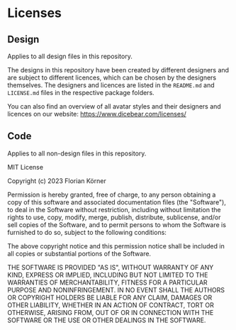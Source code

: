 # Licenses

## Design

Applies to all design files in this repository.

The designs in this repository have been created by different designers and are
subject to different licences, which can be chosen by the designers themselves.
The designers and licences are listed in the `README.md` and `LICENSE.md` files
in the respective package folders.

You can also find an overview of all avatar styles and their designers and
licences on our website: https://www.dicebear.com/licenses/

## Code

Applies to all non-design files in this repository.

MIT License

Copyright (c) 2023 Florian Körner

Permission is hereby granted, free of charge, to any person obtaining a copy of
this software and associated documentation files (the "Software"), to deal in
the Software without restriction, including without limitation the rights to
use, copy, modify, merge, publish, distribute, sublicense, and/or sell copies of
the Software, and to permit persons to whom the Software is furnished to do so,
subject to the following conditions:

The above copyright notice and this permission notice shall be included in all
copies or substantial portions of the Software.

THE SOFTWARE IS PROVIDED "AS IS", WITHOUT WARRANTY OF ANY KIND, EXPRESS OR
IMPLIED, INCLUDING BUT NOT LIMITED TO THE WARRANTIES OF MERCHANTABILITY, FITNESS
FOR A PARTICULAR PURPOSE AND NONINFRINGEMENT. IN NO EVENT SHALL THE AUTHORS OR
COPYRIGHT HOLDERS BE LIABLE FOR ANY CLAIM, DAMAGES OR OTHER LIABILITY, WHETHER
IN AN ACTION OF CONTRACT, TORT OR OTHERWISE, ARISING FROM, OUT OF OR IN
CONNECTION WITH THE SOFTWARE OR THE USE OR OTHER DEALINGS IN THE SOFTWARE.
